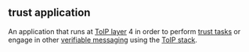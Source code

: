 ## trust application

<p class="c8"><span>An application that runs at </span><span class="c2"><a class="c3" href="#h.k5gg61txum2c">ToIP layer</a></span><span>&nbsp;4 in order to perform </span><span class="c2"><a class="c3" href="#h.vzu8kc1yz84q">trust tasks</a></span><span>&nbsp;or engage in other </span><span class="c2"><a class="c3" href="#h.7zrsx7mki2fr">verifiable messaging</a></span><span>&nbsp;using the </span><span class="c2"><a class="c3" href="#h.wms58fgdch9m">ToIP stack</a></span><span>.</span></p>


